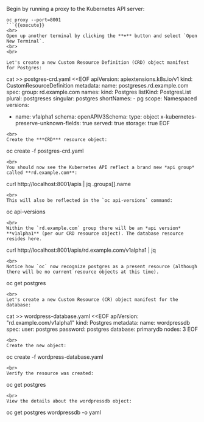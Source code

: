 Begin by running a proxy to the Kubernetes API server:

```
oc proxy --port=8001
```{{execute}}
<br>
Open up another terminal by clicking the **+** button and select `Open New Terminal`.
<br>
<br>

Let's create a new Custom Resource Definition (CRD) object manifest for Postgres:

```
cat >> postgres-crd.yaml <<EOF
apiVersion: apiextensions.k8s.io/v1
kind: CustomResourceDefinition
metadata:
  name: postgreses.rd.example.com
spec:
  group: rd.example.com
  names:
    kind: Postgres
    listKind: PostgresList
    plural: postgreses
    singular: postgres
    shortNames:
    - pg
  scope: Namespaced
  versions:
  - name: v1alpha1
    schema:
      openAPIV3Schema:
        type: object
        x-kubernetes-preserve-unknown-fields: true
    served: true
    storage: true
EOF
```{{execute}}
<br>
Create the ***CRD*** resource object:

```
oc create -f postgres-crd.yaml
```{{execute}}
<br>
You should now see the Kubernetes API reflect a brand new *api group* called **rd.example.com**:

```
curl http://localhost:8001/apis | jq .groups[].name
```{{execute}}
<br>
This will also be reflected in the `oc api-versions` command:

```
oc api-versions
```{{execute}}
<br>
Within the `rd.example.com` group there will be an *api version* **v1alpha1** (per our CRD resource object). The database resource resides here.

```
curl http://localhost:8001/apis/rd.example.com/v1alpha1 | jq
```{{execute}}
<br>
Notice how `oc` now recognize postgres as a present resource (although there will be no current resource objects at this time).

```
oc get postgres
```{{execute}}
<br>
Let's create a new Custom Resource (CR) object manifest for the database:

```
cat >> wordpress-database.yaml <<EOF
apiVersion: "rd.example.com/v1alpha1"
kind: Postgres
metadata:
  name: wordpressdb
spec:
  user: postgres
  password: postgres
  database: primarydb
  nodes: 3
EOF
```{{execute}}
<br>
Create the new object:

```
oc create -f wordpress-database.yaml
```{{execute}}
<br>
Verify the resource was created:

```
oc get postgres
```{{execute}}
<br>
View the details about the wordpressdb object:

```
oc get postgres wordpressdb -o yaml
```{{execute}}